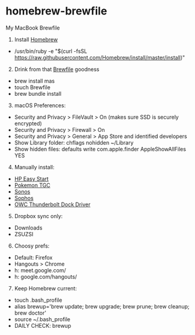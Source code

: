 # homebrew-brewfile
My MacBook Brewfile

1) Install [Homebrew](https://brew.sh/)
- /usr/bin/ruby -e "$(curl -fsSL https://raw.githubusercontent.com/Homebrew/install/master/install)"
2) Drink from that [Brewfile](https://github.com/jeffpaul/homebrew-brewfile/blob/master/Brewfile) goodness
- brew install mas
- touch Brewfile
- brew bundle install
3) macOS Preferences:
- Security and Privacy > FileVault > On (makes sure SSD is securely encrypted)
- Security and Privacy > Firewall > On
- Security and Privacy > General > App Store and identified developers
- Show Library folder: chflags nohidden ~/Library
- Show hidden files: defaults write com.apple.finder AppleShowAllFiles YES
4) Manually install:
- [HP Easy Start](https://support.hp.com/us-en/drivers/selfservice/closure/hp-officejet-pro-8720-all-in-one-printer-series/7902032/model/7902033?sku=M9L74A)
- [Pokemon TGC](https://www.pokemon.com/us/pokemon-tcg/play-online/download/)
- [Sonos](https://www.sonos.com/en-us/support)
- [Sophos](https://home.sophos.com/en-us.aspx)
- [OWC Thunderbolt Dock Driver](https://www.owcdigital.com/support/software-drivers)
5) Dropbox sync only:
- Downloads
- ZSUZSI
6) Choosy prefs:
- Default: Firefox
- Hangouts > Chrome
- h: meet.google.com/
- h: google.com/hangouts/
7) Keep Homebrew current:
- touch .bash_profile
- alias brewup='brew update; brew upgrade; brew prune; brew cleanup; brew doctor'
- source ~/.bash_profile
- DAILY CHECK: brewup
